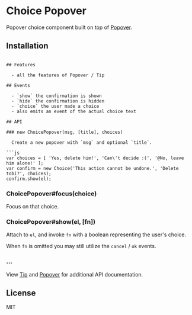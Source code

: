 
# Choice Popover

  Popover choice component built on top of [Popover](http://github.com/component/popover).

## Installation

```

## Features

  - all the features of Popover / Tip

## Events

  - `show` the confirmation is shown
  - `hide` the confirmation is hidden
  - `choice` the user made a choice
  - also emits an event of the actual choice text

## API

### new ChoicePopover(msg, [title], choices)

  Create a new popover with `msg` and optional `title`.

```js
var choices = [ 'Yes, delete him!', 'Can\'t decide :(', '@No, leave him alone!' ];
var confirm = new Choice('This action cannot be undone.', 'Delete tobi?', choices);
confirm.show(el);
```

### ChoicePopover#focus(choice)

  Focus on that choice.

### ChoicePopover#show(el, [fn])

  Attach to `el`, and invoke `fn` with
  a boolean representing the user's choice.

  When `fn` is omitted you may still utilize the `cancel` / `ok` events.

### ...

  View [Tip](http://github.com/component/tip) and [Popover](http://github.com/component/popover) for additional
  API documentation.

## License

  MIT